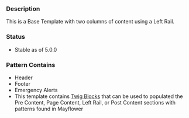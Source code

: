 ### Description
This is a Base Template with two columns of content using a Left Rail.

### Status
* Stable as of 5.0.0

### Pattern Contains
* Header 
* Footer
* Emergency Alerts
* This template contains [Twig Blocks](https://twig.symfony.com/doc/2.x/tags/extends.html) that can be used to populated the Pre Content, Page Content, Left Rail, or Post Content sections with patterns found in Mayflower
